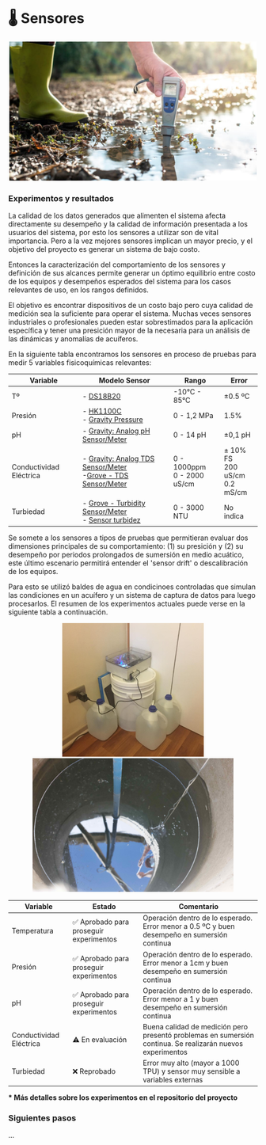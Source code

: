 # 🌡 Sensores

<!--
TODO: poner modelo de sensores de referencia.
TODO: poner cosas que salieron mal: medicion presión a 40cm, ...)
TODO: poner fotos de todos los experimentos para todos.
TODO: terminar de analizar íultimos datos.
TODO: poner tabla de resuemn resultados sensores.
-->

<!--
- poner figura de calidad de la medición vs costo
    - buscar tmbn alguna explicación en los informes
- poner figura del sistema completo donde sensores es input
-->

<p align="center"><img title="a title" alt="Alt text" src="images/sensor_agua.png" width="500px"></p>

### Experimentos y resultados

La calidad de los datos generados que alimenten el sistema afecta directamente su desempeño y la calidad de información presentada a los usuarios del sistema, por esto los sensores a utilizar son de vital importancia. Pero a la vez mejores sensores implican un mayor precio, y el objetivo del proyecto es generar un sistema de bajo costo.

Entonces la caracterización del comportamiento de los sensores y definición de sus alcances permite generar un óptimo equilibrio entre costo de los equipos y desempeños esperados del sistema para los casos relevantes de uso, en los rangos definidos.

El objetivo es encontrar dispositivos de un costo bajo pero cuya calidad de medición sea la suficiente para operar el sistema. Muchas veces sensores industriales o profesionales pueden estar sobrestimados para la aplicación específica y tener una presición mayor de la necesaria para un análisis de las dinámicas y anomalías de acuíferos.

En la siguiente tabla encontramos los sensores en proceso de pruebas para medir 5 variables fisicoquímicas relevantes:

<p align="center">

| Variable | Modelo Sensor | Rango | Error |
| - | - | - | - |
| Tº | - [DS18B20](https://altronics.cl/sensor-sonda-temperatura-ds18b20?search=ds18b20)  | \-10°C - 85°C | ±0.5 ºC |
| Presión  | - [HK1100C](https://altronics.cl/sensor-presion-hk1100c) <br> - [Gravity Pressure](https://www.dfrobot.com/product-1675.html)| 0 - 1,2 MPa | 1.5% |
| pH | - [Gravity: Analog pH Sensor/Meter](https://www.dfrobot.com/product-1025.html)  | 0 - 14 pH | ±0,1 pH |
| Conductividad Eléctrica | - [Gravity: Analog TDS Sensor/Meter](https://www.dfrobot.com/product-1662.html) <br> -[Grove - TDS Sensor/Meter](https://www.seeedstudio.com/Grove-TDS-Sensor-p-4400.html)| 0 - 1000ppm<br>0 - 2000 uS/cm | ± 10% FS<br>200 uS/cm<br>0.2 mS/cm |
| Turbiedad | - [Grove - Turbidity Sensor/Meter](https://www.dfrobot.com/product-1394.html) <br> - [Sensor turbidez](https://altronics.cl/sensor-turbidez-liquidos) | 0 - 3000 NTU | No indica |
</p>

Se somete a los sensores a tipos de pruebas que permitieran evaluar dos dimensiones principales de su comportamiento: (1) su presición y (2) su desempeño por periodos prolongados de sumersión en medio acuático, este último escenario permitirá entender el 'sensor drift' o descalibración de los equipos.

Para esto se utilizó baldes de agua en condicinoes controladas que simulan las condiciones en un acuífero y un sistema de captura de datos para luego procesarlos. El resumen de los experimentos actuales puede verse en la siguiente tabla a continuación.

<p align="center"><img title="a title" alt="Alt text" src="images/sensor_temp_experimento1.png" height="270px">
<img title="a title" alt="Alt text" src="images/sensor_presion_experimento1_2.jpeg" height="270px"></p>

<p align="center">

| Variable                   | Estado | Comentario |
| -------------------------- | ------ | ----------- |
| Temperatura | ✅ Aprobado para proseguir experimentos | Operación dentro de lo esperado. Error menor a 0.5 ºC y buen desempeño en sumersión continua |
| Presión     | ✅ Aprobado para proseguir experimentos | Operación dentro de lo esperado. Error menor a 1cm y buen desempeño en sumersión continua |
| pH          | ✅ Aprobado para proseguir experimentos | Operación dentro de lo esperado. Error menor a 1 y buen desempeño en sumersión continua |
| Conductividad Eléctrica | ⚠️ En evaluación | Buena calidad de medición pero presentó problemas en sumersión continua. Se realizarán nuevos experimentos |
| Turbiedad   | ❌ Reprobado | Error muy alto (mayor a 1000 TPU) y sensor muy sensible a variables externas |

</p>

<b> * Más detalles sobre los experimentos en el repositorio del proyecto </b>

### Siguientes pasos

...


<!--
#### Algunos detalles

Algunos comentarios sobre los diferentes sensores:
##### - Temperatura:

<img title="a title" alt="Alt text" src="images/sensor_temp.png" width="200px">

Experimentos demostraron un buen desempeño del sensor en su comportamiento en el tiempo. Algunas observaciones:

- Comportamiento muy predecible, después de un tiempo se puede observar una muy leve desviación lineal constante de la medidas, pero se puede corregir completamente reajustando un offset.
- Errores menores a 0.5ºC luego de 2 meses  de uso prolongado sin recalibrar. Luego de 9 meses de uso error en mediciones aumento pero se mantiene menor a los 0.5ºC al recalibrar. 

<img title="a title" alt="Alt text" src="images/sensor_temp_plot_hist.png">

##### - Conductividad:

<img title="a title" alt="Alt text" src="images/sensor_tds.png" width="300px">

Algunas observaciones:

- Al medir dos al mismo tiempo se afectan la medida.
- Es súper clara la medición dentro del rango de 0 - 1500 uS/cm.
    - Al medir hasta 1500 uS/cm errores se mantienen bajo los 50 uS/cm. Al medir hasta 2000 uS/cm error medio se mantiene entre 100 - 200 uS/cm.

- Luego de 3 meses de uso continuo, sensor pierde su calibración Se esperan más experimentos para ver si es por depositos de minerales en el sensor, o si es corregible, o fue un error puntual, o etc.
- No se ve histéresis importante.

##### - pH:

<img title="a title" alt="Alt text" src="images/sensor_ph.jpeg" width="300px">

- No se ve mucha histéresis. Hay harta variación en la calibración pero al recalibrar los sensores vuelven a funcionar.
- Se esperar hacer más experimento para corroborar datos y además poder ir estimando que tan rápido se descalibran los datos, y cuánto se va perdiendo de presición con cada recalibración.

##### - Nivel de Agua:

<img title="a title" alt="Alt text" src="images/sensor_presion.png" width="200px">
<img title="a title" alt="Alt text" src="images/sensor_presion_atm.png" width="200px">

- Para medir el nivel de una columna de agua se usan dos sensores: uno en el fondo del pozo y otro en la superficie para corregir las variaciones en la presión atmosférica que también siente el sensor sumergido. 
- Experimentos fueron positivos, el error de medición fue menor a 1 cm en diferentes experimentos y luego de 3 meses de medición continua equipo sigue midiendo correctamente, no se observa desviación en su medición.

<img title="a title" alt="Alt text" src="images/sensor_presion_experimento1_2.jpeg" width="300px">
<img title="a title" alt="Alt text" src="images/sensor_presion_experimento1_0.png" width="300px">
<img title="a title" alt="Alt text" src="images/sensor_presion_experimento1_1.jpeg" width="300px">

##### - Turbidez:

<img title="a title" alt="Alt text" src="images/sensor_turbidez.png" width="200px">

- Sensores son muy sensibles a la luz, entonces mediciones varían ampliamente dependiendo de la luz ambiente y la posición en que se coloquen, cualquier movivmiento o cambio de alguna de estas condiciones afectará la medición.
- Errores del rango de ~1000 NTU. No confiables, quizás solo apra alertas grandes pero mejor seguir buscando.
-->

<!--
## Aprendizajes
- tener un buen setup del experimento
-->
